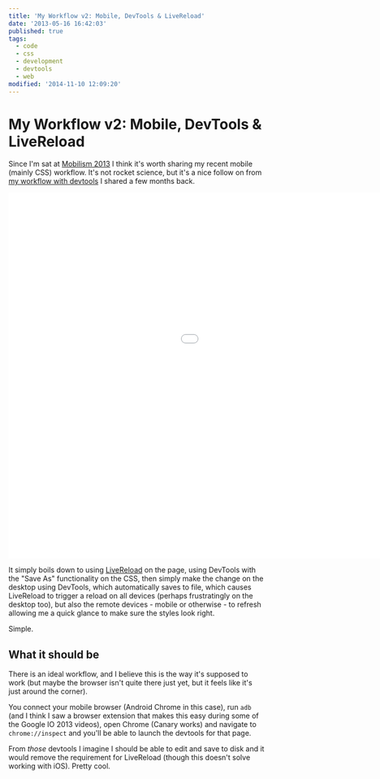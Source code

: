 ```yaml
---
title: 'My Workflow v2: Mobile, DevTools & LiveReload'
date: '2013-05-16 16:42:03'
published: true
tags:
  - code
  - css
  - development
  - devtools
  - web
modified: '2014-11-10 12:09:20'
---
```

# My Workflow v2: Mobile, DevTools & LiveReload

Since I'm sat at [Mobilism 2013](http://mobilism.nl/2013) I think it's worth sharing my recent mobile (mainly CSS) workflow. It's not rocket science, but it's a nice follow on from [my workflow with devtools](http://remysharp.com/2012/12/21/my-workflow-never-having-to-leave-devtools/) I shared a few months back.

<iframe width="1280" height="720" src="//www.youtube.com/embed/tIabBQatvD8?rel=0" frameborder="0" allowfullscreen></iframe>

It simply boils down to using [LiveReload](http://livereload.com/) on the page, using DevTools with the "Save As" functionality on the CSS, then simply make the change on the desktop using DevTools, which automatically saves to file, which causes LiveReload to trigger a reload on all devices (perhaps frustratingly on the desktop too), but also the remote devices - mobile or otherwise - to refresh allowing me a quick glance to make sure the styles look right.

Simple.

## What it should be

There is an ideal workflow, and I believe this is the way it's supposed to work (but maybe the browser isn't quite there just yet, but it feels like it's just around the corner).

You connect your mobile browser (Android Chrome in this case), run `adb` (and I think I saw a browser extension that makes this easy during some of the Google IO 2013 videos), open Chrome (Canary works) and navigate to `chrome://inspect` and you'll be able to launch the devtools for that page.

From *those* devtools I imagine I should be able to edit and save to disk and it would remove the requirement for LiveReload (though this doesn't solve working with iOS).  Pretty cool.
